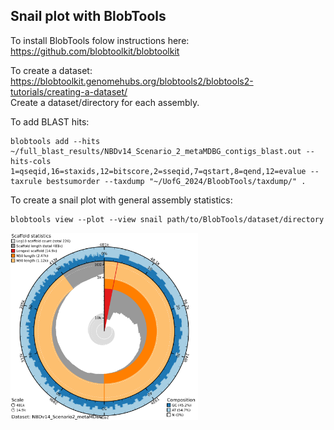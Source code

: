 ## Snail plot with BlobTools  

To install BlobTools folow instructions here: https://github.com/blobtoolkit/blobtoolkit  

To create a dataset: https://blobtoolkit.genomehubs.org/blobtools2/blobtools2-tutorials/creating-a-dataset/  
Create a dataset/directory for each assembly.  

To add BLAST hits:  
```
blobtools add --hits ~/full_blast_results/NBDv14_Scenario_2_metaMDBG_contigs_blast.out --hits-cols 1=qseqid,16=staxids,12=bitscore,2=sseqid,7=qstart,8=qend,12=evalue --taxrule bestsumorder --taxdump "~/UofG_2024/BloobTools/taxdump/" .
```

To create a snail plot with general assembly statistics:  
```
blobtools view --plot --view snail path/to/BlobTools/dataset/directory
```

<img src="https://github.com/OksanaVe/BINF-6999-Summer-2024/blob/main/Visualization/NBDv14_Scenario2_metaMDBG.snail.png" width=300>  
